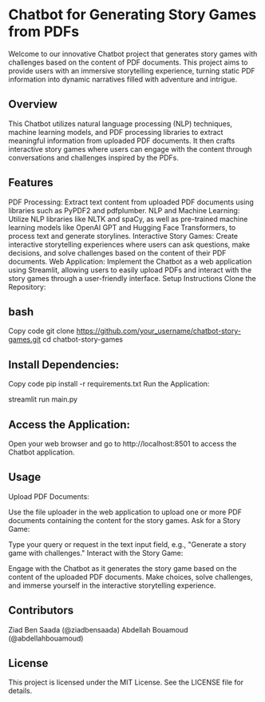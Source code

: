# Chatbot for Generating Story Games from PDFs
Welcome to our innovative Chatbot project that generates story games with challenges based on the content of PDF documents. This project aims to provide users with an immersive storytelling experience, turning static PDF information into dynamic narratives filled with adventure and intrigue.

## Overview
This Chatbot utilizes natural language processing (NLP) techniques, machine learning models, and PDF processing libraries to extract meaningful information from uploaded PDF documents. It then crafts interactive story games where users can engage with the content through conversations and challenges inspired by the PDFs.

## Features
PDF Processing: Extract text content from uploaded PDF documents using libraries such as PyPDF2 and pdfplumber.
NLP and Machine Learning: Utilize NLP libraries like NLTK and spaCy, as well as pre-trained machine learning models like OpenAI GPT and Hugging Face Transformers, to process text and generate storylines.
Interactive Story Games: Create interactive storytelling experiences where users can ask questions, make decisions, and solve challenges based on the content of their PDF documents.
Web Application: Implement the Chatbot as a web application using Streamlit, allowing users to easily upload PDFs and interact with the story games through a user-friendly interface.
Setup Instructions
Clone the Repository:

## bash
Copy code
git clone https://github.com/your_username/chatbot-story-games.git
cd chatbot-story-games
## Install Dependencies:

Copy code
pip install -r requirements.txt
Run the Application:

streamlit run main.py
## Access the Application:
Open your web browser and go to http://localhost:8501 to access the Chatbot application.

## Usage
Upload PDF Documents:

Use the file uploader in the web application to upload one or more PDF documents containing the content for the story games.
Ask for a Story Game:

Type your query or request in the text input field, e.g., "Generate a story game with challenges."
Interact with the Story Game:

Engage with the Chatbot as it generates the story game based on the content of the uploaded PDF documents.
Make choices, solve challenges, and immerse yourself in the interactive storytelling experience.
## Contributors
Ziad Ben Saada (@ziadbensaada)
Abdellah Bouamoud (@abdellahbouamoud)
## License
This project is licensed under the MIT License. See the LICENSE file for details.
